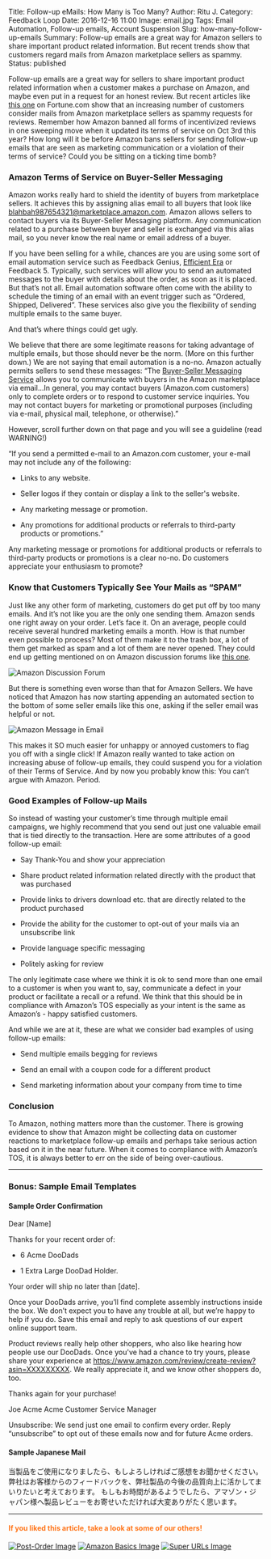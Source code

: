 Title: Follow-up eMails: How Many is Too Many?
Author: Ritu J.
Category: Feedback Loop
Date: 2016-12-16 11:00
Image: email.jpg
Tags: Email Automation, Follow-up emails, Account Suspension
Slug: how-many-follow-up-emails
Summary: Follow-up emails are a great way for Amazon sellers to share important product related information. But recent trends show that customers regard mails from Amazon marketplace sellers as spammy.  
Status: published

Follow-up emails are a great way for sellers to share important product related information when a customer makes a purchase on Amazon, and maybe even put in a request for an honest review. 
But recent articles like <a href = "http://fortune.com/2016/09/30/amazon-marketplace-spam/" target="_blank">this one</a> on Fortune.com show that an increasing number of customers consider mails from Amazon marketplace sellers as spammy requests for reviews. 
Remember how Amazon banned all forms of incentivized reviews in one sweeping move when it updated its terms of service on Oct 3rd this year? 
How long will it be before Amazon bans sellers for sending follow-up emails that are seen as marketing communication or a violation of their terms of service? Could you be sitting on a ticking time bomb?


### Amazon Terms of Service on Buyer-Seller Messaging
Amazon works really hard to shield the identity of buyers from marketplace sellers. It achieves this by assigning alias email to all buyers that look like blahbah987654321@marketplace.amazon.com. Amazon allows sellers to contact buyers via its Buyer-Seller Messaging platform. Any communication related to a purchase between buyer and seller is exchanged via this alias mail, so you never know the real name or email address of a buyer. 

If you have been selling for a while, chances are you are using some sort of email automation service such as Feedback Genius, <a href = "https://efficientera.com/pages/postorder/" target="_blank">Efficient Era</a> or Feedback 5. Typically, such services will allow you to send an automated messages to the buyer with details about the order, as soon as it is placed. But that’s not all. Email automation software often come with the ability to schedule the timing of an email with an event trigger such as “Ordered, Shipped, Delivered”. These services also give you the flexibility of sending multiple emails to the same buyer. 

And that’s where things could get ugly. 

We believe that there are some legitimate reasons for taking advantage of multiple emails, but those should never be the norm. (More on this further down.) We are not saying that email automation is a no-no. Amazon actually permits sellers to send these messages: 
“The <a href="https://www.amazon.com/gp/help/customer/display.html/?nodeId=200441880" target="_blank">Buyer-Seller Messaging Service</a> allows you to communicate with buyers in the Amazon marketplace via email...In general, you may contact buyers (Amazon.com customers) only to complete orders or to respond to customer service inquiries. You may not contact buyers for marketing or promotional purposes (including via e-mail, physical mail, telephone, or otherwise).”

However, scroll further down on that page and you will see a guideline (read WARNING!)

“If you send a permitted e-mail to an Amazon.com customer, your e-mail may not include any of the following:

- Links to any website.

- Seller logos if they contain or display a link to the seller's website.

- Any marketing message or promotion.

- Any promotions for additional products or referrals to third-party products or promotions.”

Any marketing message or promotions for additional products or referrals to third-party products or promotions is a clear no-no. Do customers appreciate your enthusiasm to promote?

### Know that Customers Typically See Your Mails as “SPAM” 

Just like any other form of marketing, customers do get put off by too many emails. And it’s not like you are the only one sending them. Amazon sends one right away on your order. Let’s face it. On an average, people could receive several hundred marketing emails a month. How is that number even possible to process? Most of them make it to the trash box, a lot of them get marked as spam and a lot of them are never opened. 
They could end up getting mentioned on on Amazon discussion forums like <a href = "https://www.amazon.com/forum/amazon%20discussions%20feedback?_encoding=UTF8&cdForum=FxLCMW9UN2N6QR&cdThread=TxPNQ89T5XXOOX" target="_blank">this one</a>.

![Amazon Discussion Forum](/images/blog/2016/12/amazon-discussion-2.png)  

But there is something even worse than that for Amazon Sellers. We have noticed that Amazon has now starting appending an automated section to the bottom of some seller emails like this one, asking if the seller email was helpful or not.

![Amazon Message in Email](/images/blog/2016/12/Amazon-Message.png)  

This makes it SO much easier for unhappy or annoyed customers to flag you off with a single click! If Amazon really wanted to take action on increasing abuse of follow-up emails, they could suspend you for a violation of their Terms of Service. And by now you probably know this: You can’t argue with Amazon. Period.

### Good Examples of Follow-up Mails
So instead of wasting your customer’s time through multiple email campaigns, we highly recommend that you send out just one valuable email that is tied directly to the transaction. Here are some attributes of a good follow-up email:

- Say Thank-You and show your appreciation

- Share product related information related directly with the product that was purchased

- Provide links to drivers download etc. that are directly related to the product purchased

- Provide the ability for the customer to opt-out of your mails via an unsubscribe link

- Provide language specific messaging

- Politely asking for review

The only legitimate case where we think it is ok to send more than one email to a customer is when you want to, say, communicate a defect in your product or facilitate a recall or a refund. We think that this should be in compliance with Amazon’s TOS especially as your intent is the same as Amazon’s - happy satisfied customers.

And while we are at it, these are what we consider bad examples of using follow-up emails:

- Send multiple emails begging for reviews

- Send an email with a coupon code for a different product

- Send marketing information about your company from time to time

### Conclusion

To Amazon, nothing matters more than the customer. There is growing evidence to show that Amazon might be collecting data on customer reactions to marketplace follow-up emails and perhaps take serious action based on it in the near future. When it comes to compliance with Amazon’s TOS, it is always better to err on the side of being over-cautious. 

-------------------------------------------------------------------------------------------------------------------------------------------------------------------------------------------------------------------------------------------------------------------------------------------------------------------------------------------------------------
### Bonus: Sample Email Templates

#### Sample Order Confirmation

Dear \[Name]

Thanks for your recent order of:

- 6 Acme DooDads

- 1 Extra Large DooDad Holder. 

Your order will ship no later than \[date].

Once your DooDads arrive, you’ll find complete assembly instructions inside the box. We don’t expect you to have any trouble at all, but we’re happy to help if you do. Save this email and reply to ask questions of our expert online support team. 

Product reviews really help other shoppers, who also like hearing how people use our DooDads. Once you've had a chance to try yours, please share your experience at https://www.amazon.com/review/create-review?asin=XXXXXXXXX. We really appreciate it, and we know other shoppers do, too. 

Thanks again for your purchase!

Joe Acme
Acme Customer Service Manager

Unsubscribe: We send just one email to confirm every order. Reply “unsubscribe” to opt out of these emails now and for future Acme orders.


#### Sample Japanese Mail

当製品をご使用になりましたら、もしよろしければご感想をお聞かせください。弊社はお客様からのフィードバックを、弊社製品の今後の品質向上に活かしてまいりたいと考えております。
もしもお時間があるようでしたら、アマゾン・ジャパン様へ製品レビューをお寄せいただければ大変ありがたく思います。



---

#### <font color="FF751A">If you liked this article, take a look at some of our others!</font>

<a href="https://efficientera.com/blog/2016/08/how-to-personalize-amazon-with-post-order-emails.html">![Post-Order Image](/images/blog/related/post-order-emails_small.jpg)</a>
<a href="https://efficientera.com/blog/2016/08/what-you-should-do-about-amazonbasics.html">![Amazon Basics Image](/images/blog/related/amazon-basics-general_small.jpg)</a>
<a href="https://efficientera.com/blog/2016/07/the-lowdown-on-super-urls.html">![Super URLs Image](/images/blog/related/super-urls_small.jpg)</a>
